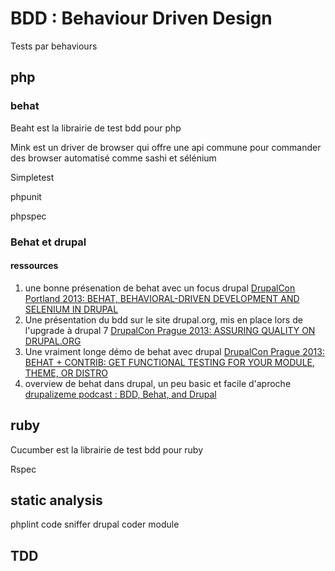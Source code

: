 BDD : Behaviour Driven Design
=============================
Tests par behaviours

## php ##
### behat ###
Beaht est la librairie de test bdd pour php

Mink est un driver de browser qui offre une api commune pour commander des browser
automatisé comme sashi et sélénium

Simpletest

phpunit

phpspec

### Behat et drupal ###


#### ressources ####
1. une bonne présenation de behat avec un focus drupal
[DrupalCon Portland 2013: BEHAT, BEHAVIORAL-DRIVEN DEVELOPMENT AND SELENIUM IN DRUPAL](http://www.youtube.com/watch?v=b_35hrRSVog)
2. Une présentation du bdd sur le site drupal.org, mis en place lors de l'upgrade à drupal 7
[DrupalCon Prague 2013: ASSURING QUALITY ON DRUPAL.ORG](http://www.youtube.com/watch?v=1jEoO8STLN0)
3. Une vraiment longe démo de behat avec drupal
[DrupalCon Prague 2013: BEHAT + CONTRIB: GET FUNCTIONAL TESTING FOR YOUR MODULE, THEME, OR DISTRO](http://www.youtube.com/watch?v=2jL-cnwxqdo)
4. overview de behat dans drupal, un peu basic et facile d'aproche [drupalizeme podcast :  BDD, Behat, and Drupal ](http://castroller.com/podcasts/LullabotAudiocast/3623717)

## ruby ##
Cucumber est la librairie de test bdd pour ruby

Rspec

## static analysis ##
phplint
code sniffer
drupal coder module

## TDD ##




